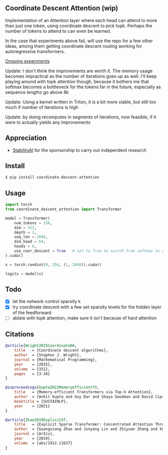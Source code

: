 ## Coordinate Descent Attention (wip)

Implementation of an Attention layer where each head can attend to more than just one token, using coordinate descent to pick topk. Perhaps the number of tokens to attend to can even be learned.

In the case that experiments above fail, will use the repo for a few other ideas, among them getting coordinate descent routing working for autoregressive transformers.

<a href="https://api.wandb.ai/links/lucidrains/7amjt5kw">Ongoing experiments</a>

Update: I don't think the improvements are worth it. The memory usage becomes impractical as the number of iterations goes up as well. I'll keep playing around with topk attention though, because it bothers me that softmax becomes a bottleneck for the tokens far in the future, especially as sequence lengths go above 8k

Update: Using a kernel written in Triton, it is a bit more viable, but still too much if number of iterations is high

Update: by doing recomputes in segments of iterations, now feasible, if it were to actually yields any improvements

## Appreciation

- <a href="https://stability.ai/">StabilityAI</a> for the sponsorship to carry out independent research

## Install

```bash
$ pip install coordinate-descent-attention
```

## Usage

```python
import torch
from coordinate_descent_attention import Transformer

model = Transformer(
    num_tokens = 256,
    dim = 512,
    depth = 2,
    seq_len = 2048,
    dim_head = 64,
    heads = 8,
    use_coor_descent = True   # set to True to switch from softmax to coordinate descent on qk similarity matrix
).cuda()

x = torch.randint(0, 256, (1, 2048)).cuda()

logits = model(x)
```

## Todo

- [x] let the network control sparsity k
- [x] try coordinate descent with a few set sparsity levels for the hidden layer of the feedforward
- [ ] ablate with topk attention, make sure it isn't because of hard attention

## Citations

```bibtex
@article{Wright2015CoordinateDA,
    title   = {Coordinate descent algorithms},
    author  = {Stephen J. Wright},
    journal = {Mathematical Programming},
    year    = {2015},
    volume  = {151},
    pages   = {3-34}
}
```

```bibtex
@inproceedings{Gupta2021MemoryefficientTV,
    title   = {Memory-efficient Transformers via Top-k Attention},
    author  = {Ankit Gupta and Guy Dar and Shaya Goodman and David Ciprut and Jonathan Berant},
    booktitle = {SUSTAINLP},
    year    = {2021}
}
```

```bibtex
@article{Zhao2019ExplicitST,
    title   = {Explicit Sparse Transformer: Concentrated Attention Through Explicit Selection},
    author  = {Guangxiang Zhao and Junyang Lin and Zhiyuan Zhang and Xuancheng Ren and Qi Su and Xu Sun},
    journal = {ArXiv},
    year    = {2019},
    volume  = {abs/1912.11637}
}
```
